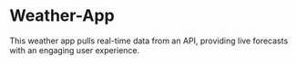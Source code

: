 # Weather-App
This weather app pulls real-time data from an API, providing live forecasts with an engaging user experience.
